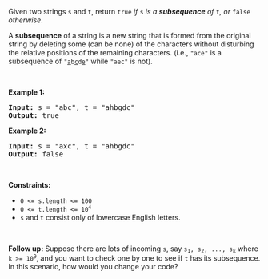 <p>Given two strings <code>s</code> and <code>t</code>, return <code>true</code><em> if </em><code>s</code><em> is a <strong>subsequence</strong> of </em><code>t</code><em>, or </em><code>false</code><em> otherwise</em>.</p>

<p>A <strong>subsequence</strong> of a string is a new string that is formed from the original string by deleting some (can be none) of the characters without disturbing the relative positions of the remaining characters. (i.e., <code>"ace"</code> is a subsequence of <code>"<u>a</u>b<u>c</u>d<u>e</u>"</code> while <code>"aec"</code> is not).</p>

<p>&nbsp;</p> 
<p><strong class="example">Example 1:</strong></p> 
<pre><strong>Input:</strong> s = "abc", t = "ahbgdc"
<strong>Output:</strong> true
</pre>
<p><strong class="example">Example 2:</strong></p> 
<pre><strong>Input:</strong> s = "axc", t = "ahbgdc"
<strong>Output:</strong> false
</pre> 
<p>&nbsp;</p> 
<p><strong>Constraints:</strong></p>

<ul> 
 <li><code>0 &lt;= s.length &lt;= 100</code></li> 
 <li><code>0 &lt;= t.length &lt;= 10<sup>4</sup></code></li> 
 <li><code>s</code> and <code>t</code> consist only of lowercase English letters.</li> 
</ul>

<p>&nbsp;</p> 
<strong>Follow up:</strong> Suppose there are lots of incoming 
<code>s</code>, say 
<code>s<sub>1</sub>, s<sub>2</sub>, ..., s<sub>k</sub></code> where 
<code>k &gt;= 10<sup>9</sup></code>, and you want to check one by one to see if 
<code>t</code> has its subsequence. In this scenario, how would you change your code?
